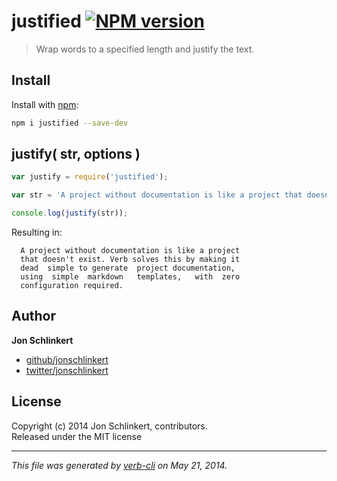 # justified [![NPM version](https://badge.fury.io/js/justified.png)](http://badge.fury.io/js/justified)

> Wrap words to a specified length and justify the text.

## Install
Install with [npm](npmjs.org):

```bash
npm i justified --save-dev
``` 

## justify( str, options )

```js
var justify = require('justified');

var str = 'A project without documentation is like a project that doesn\'t exist. Verb solves this by making it dead simple to generate project documentation, using simple markdown templates, with zero configuration required.';

console.log(justify(str));
```

Resulting in:

```
  A project without documentation is like a project
  that doesn't exist. Verb solves this by making it
  dead  simple to generate  project documentation,
  using  simple  markdown   templates,   with  zero
  configuration required.
```

## Author

**Jon Schlinkert**

+ [github/jonschlinkert](https://github.com/jonschlinkert)
+ [twitter/jonschlinkert](http://twitter.com/jonschlinkert)

## License
Copyright (c) 2014 Jon Schlinkert, contributors.  
Released under the MIT license

***

_This file was generated by [verb-cli](https://github.com/assemble/verb-cli) on May 21, 2014._